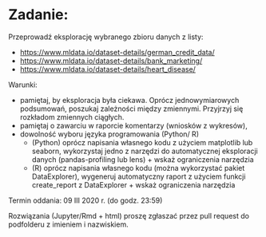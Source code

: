 # Zadanie: 

Przeprowadź eksplorację wybranego zbioru danych z listy: 
- https://www.mldata.io/dataset-details/german_credit_data/
- https://www.mldata.io/dataset-details/bank_marketing/
- https://www.mldata.io/dataset-details/heart_disease/

Warunki:

- pamiętaj, by eksploracja była ciekawa. Oprócz jednowymiarowych podsumowań, poszukaj zależności między zmiennymi. Przyjrzyj się rozkładom zmiennych ciągłych. 
- pamiętaj o zawarciu w raporcie komentarzy (wniosków z wykresów),
- dowolność wyboru języka programowania (Python/ R)
	- (Python) oprócz napisania własnego kodu z użyciem matplotlib lub seaborn, wykorzystaj jedno z narzędzi do automatycznej eksploracji danych (pandas-profiling lub lens) + wskaż ograniczenia narzędzia
	- (R) oprócz napisania własnego kodu (można wykorzystać pakiet DataExplorer), wygeneruj automatyczny raport z użyciem funkcji create_report z DataExplorer + wskaż ograniczenia narzędzia
	
Termin oddania: 09 III 2020 r. (do godz. 23:59)

Rozwiązania (Jupyter/Rmd + html) proszę zgłaszać przez pull request do podfolderu z imieniem i nazwiskiem. 
